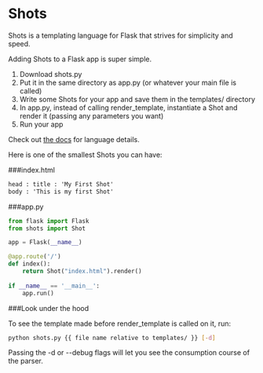 Shots
=====

Shots is a templating language for Flask that strives for simplicity and speed.

Adding Shots to a Flask app is super simple.

1. Download shots.py
2. Put it in the same directory as app.py (or whatever your main file is called)
3. Write some Shots for your app and save them in the templates/ directory
4. In app.py, instead of calling render_template, instantiate a Shot and render it (passing any parameters you want)
5. Run your app

Check out [the docs](http://flaskshots.herokuapp.com/docs) for language details.

Here is one of the smallest Shots you can have:

###index.html

```html
head : title : 'My First Shot'
body : 'This is my first Shot'
```

###app.py

```python
from flask import Flask
from shots import Shot

app = Flask(__name__)

@app.route('/')
def index():
	return Shot("index.html").render()
	
if __name__ == '__main__':
	app.run()
```

###Look under the hood

To see the template made before render_template is called on it, run:

```bash
python shots.py {{ file name relative to templates/ }} [-d]
```

Passing the -d or --debug flags will let you see the consumption course of the parser.
